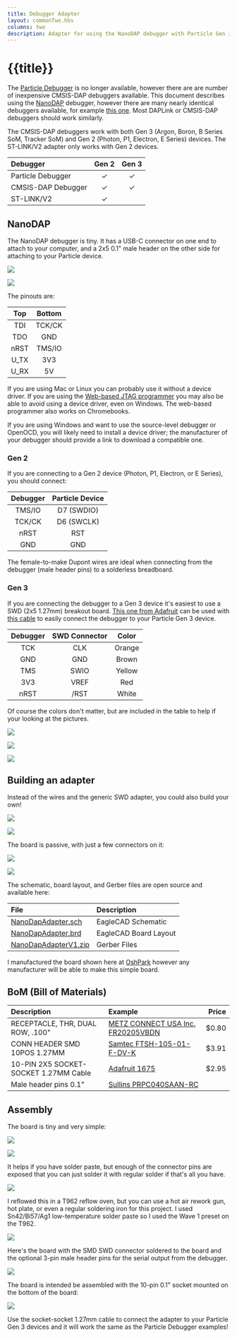 ```yaml
---
title: Debugger Adapter
layout: commonTwo.hbs
columns: two
description: Adapter for using the NanoDAP debugger with Particle Gen 3 devices
---
```


# {{title}}

The [Particle Debugger](/reference/datasheets/accessories/debugger/) is no longer available, however there are are number of inexpensive CMSIS-DAP debuggers available. This document describes using the [NanoDAP](https://github.com/wuxx/nanoDAP-HS/blob/master/README_en.md) debugger, however there are many nearly identical debuggers available, for example [this one](https://www.aliexpress.com/item/1005001274653678.html). Most DAPLink or CMSIS-DAP debuggers should work similarly.

The CMSIS-DAP debuggers work with both Gen 3 (Argon, Boron, B Series SoM, Tracker SoM) and Gen 2 (Photon, P1, Electron, E Series) devices. The ST-LINK/V2 adapter only works with Gen 2 devices.

| Debugger | Gen 2 | Gen 3 |
| :--- | :---: | :---: |
| Particle Debugger | &check; | &check; |
| CMSIS-DAP Debugger | &check; | &check; |
| ST-LINK/V2 | &check; |  |

## NanoDAP

The NanoDAP debugger is tiny. It has a USB-C connector on one end to attach to your computer, and a 2x5 0.1" male header on the other side for attaching to your Particle device.

![](/assets/images/debugger/nanodap1.jpeg)

![](/assets/images/debugger/nanodap2.jpeg)

The pinouts are:

| Top | Bottom |
| :---: | :---: |
| TDI  | TCK/CK |
| TDO  | GND |
| nRST | TMS/IO |
| U_TX | 3V3 |
| U_RX | 5V |

If you are using Mac or Linux you can probably use it without a device driver. If you are using the [Web-based JTAG programmer](/troubleshooting/device-restore/device-restore-jtag/) you may also be able to avoid using a device driver, even on Windows. The web-based programmer also works on Chromebooks.

If you are using Windows and want to use the source-level debugger or OpenOCD, you will likely need to install a device driver; the manufacturer of your debugger should provide a link to download a compatible one. 

### Gen 2

If you are connecting to a Gen 2 device (Photon, P1, Electron, or E Series), you should connect:

| Debugger | Particle Device |
| :---: | :---: |
| TMS/IO | D7 (SWDIO) |
| TCK/CK | D6 (SWCLK) |
| nRST | RST | 
| GND | GND |

The female-to-make Dupont wires are ideal when connecting from the debugger (male header pins) to a solderless breadboard.

### Gen 3

If you are connecting the debugger to a Gen 3 device it's easiest to use a SWD (2x5 1.27mm) breakout board. [This one from Adafruit](https://www.adafruit.com/product/2743) can be used with [this cable](https://www.adafruit.com/product/1675) to easily connect the debugger to your Particle Gen 3 device.

| Debugger | SWD Connector | Color | 
| :---: | :---: | :---: | 
| TCK | CLK | Orange |
| GND | GND | Brown |
| TMS | SWIO | Yellow |
| 3V3 | VREF | Red |
| nRST | /RST | White |

Of course the colors don't matter, but are included in the table to help if your looking at the pictures.

![](/assets/images/debugger/connector1.jpeg)

![](/assets/images/debugger/connector2.jpeg)

![](/assets/images/debugger/connector3.jpeg)


## Building an adapter

Instead of the wires and the generic SWD adapter, you could also build your own!

![](/assets/images/debugger/final2.jpeg)

![](/assets/images/debugger/final1.jpeg)

The board is passive, with just a few connectors on it:

![](/assets/images/debugger/schematic.png)

![](/assets/images/debugger/board-layout.png)

The schematic, board layout, and Gerber files are open source and available here:

| File | Description |
| :--- | :--- |
| [NanoDapAdapter.sch](/assets/files/debugger/NanoDapAdapter.sch) | EagleCAD Schematic |
| [NanoDapAdapter.brd](/assets/files/debugger/NanoDapAdapter.brd) | EagleCAD Board Layout |
| [NanoDapAdapterV1.zip](/assets/files/debugger/NanoDapAdapterV1.zip) | Gerber Files |

I manufactured the board shown here at [OshPark](https://oshpark.com) however any manufacturer will be able to make this simple board.

## BoM (Bill of Materials)

| Description | Example | Price |
| :--- | :--- | ---: |
| RECEPTACLE, THR, DUAL ROW, .100" | [METZ CONNECT USA Inc. FR20205VBDN](https://www.digikey.com/en/products/detail/metz-connect-usa-inc/FR20205VBDN/12342897) | $0.80 |
| CONN HEADER SMD 10POS 1.27MM | [Samtec FTSH-105-01-F-DV-K](https://www.digikey.com/product-detail/en/FTSH-105-01-F-DV-K/SAM8796-ND/2649974) | $3.91 |
| 10-PIN 2X5 SOCKET-SOCKET 1.27MM Cable | [Adafruit 1675](https://www.digikey.com/en/products/detail/adafruit-industries-llc/1675/6827142) | $2.95 |
| Male header pins 0.1" | [Sullins PRPC040SAAN-RC](https://www.digikey.com/product-detail/en/PRPC040SAAN-RC/S1011EC-40-ND/2775214) | | 

## Assembly

The board is tiny and very simple:

![](/assets/images/debugger/adapter1.jpeg)

![](/assets/images/debugger/adapter2.jpeg)

It helps if you have solder paste, but enough of the connector pins are exposed that you can just solder it with regular solder if that's all you have.

![](/assets/images/debugger/adapter3.jpeg)

I reflowed this in a T962 reflow oven, but you can use a hot air rework gun, hot plate, or even a regular soldering iron for this project. I used Sn42/Bi57/Ag1 low-temperature solder paste so I used the Wave 1 preset on the T962.

![](/assets/images/debugger/adapter4.jpeg)

Here's the board with the SMD SWD connector soldered to the board and the optional 3-pin male header pins for the serial output from the debugger.

![](/assets/images/debugger/adapter5.jpeg)

The board is intended be assembled with the 10-pin 0.1" socket mounted on the bottom of the board:

![](/assets/images/debugger/adapter6.jpeg)

Use the socket-socket 1.27mm cable to connect the adapter to your Particle Gen 3 devices and it will work the same as the Particle Debugger examples!
